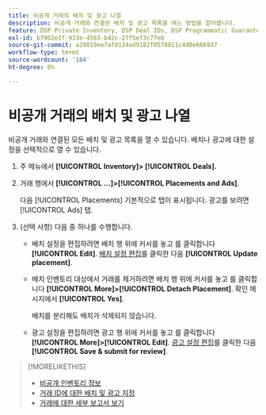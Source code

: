 ```yaml
---
title: 비공개 거래의 배치 및 광고 나열
description: 비공개 거래와 연결된 배치 및 광고 목록을 여는 방법을 알아봅니다.
feature: DSP Private Inventory, DSP Deal IDs, DSP Programmatic Guaranteed Deals
exl-id: b7962e2f-933e-4563-b42c-27f5ef3c77e0
source-git-commit: a29019ee7af0124ad9182f0578811c4d0e666937
workflow-type: tm+mt
source-wordcount: '184'
ht-degree: 0%

---
```


# 비공개 거래의 배치 및 광고 나열

비공개 거래와 연결된 모든 배치 및 광고 목록을 열 수 있습니다. 배치나 광고에 대한 설정을 선택적으로 열 수 있습니다.

1. 주 메뉴에서 **[!UICONTROL Inventory]> [!UICONTROL Deals].**

1. 거래 행에서  **[!UICONTROL ...]>[!UICONTROL Placements and Ads]**.

   다음 [!UICONTROL Placements] 기본적으로 탭이 표시됩니다. 광고를 보려면 [!UICONTROL Ads] 탭.

1. (선택 사항) 다음 중 하나를 수행합니다.

   * 배치 설정을 편집하려면 배치 행 위에 커서를 놓고 를 클릭합니다 **[!UICONTROL Edit]**. [배치 설정 편집](/help/dsp/campaign-management/placements/placement-settings.md)를 클릭한 다음 **[!UICONTROL Update placement]**.

   * 배치 인벤토리 대상에서 거래를 제거하려면 배치 행 위에 커서를 놓고 를 클릭합니다 **[!UICONTROL More]>[!UICONTROL Detach Placement]**. 확인 메시지에서 **[!UICONTROL Yes]**.

      배치를 분리해도 배치가 삭제되지 않습니다.

   * 광고 설정을 편집하려면 광고 행 위에 커서를 놓고 를 클릭합니다 **[!UICONTROL More]>[!UICONTROL Edit]**. [광고 설정 편집](/help/dsp/campaign-management/ads/ad-edit.md)를 클릭한 다음 **[!UICONTROL Save & submit for review]**.

>[!MORELIKETHIS]
>
>* [비공개 인벤토리 정보](private-inventory-about.md)
>* [거래 ID에 대한 배치 및 광고 지정](deal-id-attach-placements.md)
>* [거래에 대한 세부 보고서 보기](deal-view-report.md)

